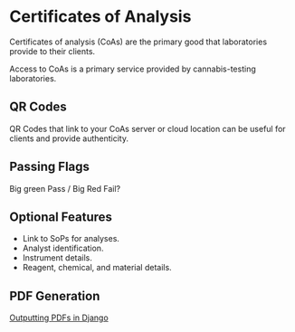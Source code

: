 # Certificates of Analysis

Certificates of analysis (CoAs) are the primary good that laboratories provide to their clients.

Access to CoAs is a primary service provided by cannabis-testing laboratories.

## QR Codes

QR Codes that link to your CoAs server or cloud location can be useful for clients and provide authenticity.

## Passing Flags

Big green Pass / Big Red Fail?

## Optional Features

* Link to SoPs for analyses.
* Analyst identification.
* Instrument details.
* Reagent, chemical, and material details.

## PDF Generation

[Outputting PDFs in Django](https://docs.djangoproject.com/en/3.1/howto/outputting-pdf/)
